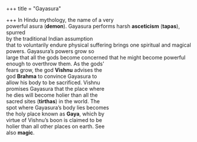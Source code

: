 +++
title = "Gayasura"

+++
In Hindu mythology, the name of a very  
powerful asura (**demon**). Gayasura performs harsh **asceticism** (**tapas**), spurred  
by the traditional Indian assumption  
that to voluntarily endure physical suffering brings one spiritual and magical  
powers. Gayasura’s powers grow so  
large that all the gods become concerned that he might become powerful  
enough to overthrow them. As the gods’  
fears grow, the god **Vishnu** advises the  
god **Brahma** to convince Gayasura to  
allow his body to be sacrificed. Vishnu  
promises Gayasura that the place where  
he dies will become holier than all the  
sacred sites (**tirthas**) in the world. The  
spot where Gayasura’s body lies becomes  
the holy place known as **Gaya**, which by  
virtue of Vishnu’s boon is claimed to be  
holier than all other places on earth. See  
also **magic**.